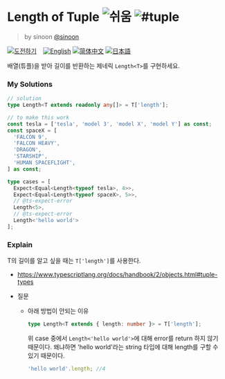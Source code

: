 <!--info-header-start--><h1>Length of Tuple <img src="https://img.shields.io/badge/-%EC%89%AC%EC%9B%80-7aad0c" alt="쉬움"/> <img src="https://img.shields.io/badge/-%23tuple-999" alt="#tuple"/></h1><blockquote><p>by sinoon <a href="https://github.com/sinoon" target="_blank">@sinoon</a></p></blockquote><p><a href="https://tsch.js.org/18/play/ko" target="_blank"><img src="https://img.shields.io/badge/-%EB%8F%84%EC%A0%84%ED%95%98%EA%B8%B0-3178c6?logo=typescript&logoColor=white" alt="도전하기"/></a> &nbsp;&nbsp;&nbsp;<a href="./README.md" target="_blank"><img src="https://img.shields.io/badge/-English-gray" alt="English"/></a>  <a href="./README.zh-CN.md" target="_blank"><img src="https://img.shields.io/badge/-%E7%AE%80%E4%BD%93%E4%B8%AD%E6%96%87-gray" alt="简体中文"/></a>  <a href="./README.ja.md" target="_blank"><img src="https://img.shields.io/badge/-%E6%97%A5%E6%9C%AC%E8%AA%9E-gray" alt="日本語"/></a> </p><!--info-header-end-->

배열(튜플)을 받아 길이를 반환하는 제네릭 `Length<T>`를 구현하세요.

### My Solutions

```ts
// solution
type Length<T extends readonly any[]> = T['length'];
```

```ts
// to make this work
const tesla = ['tesla', 'model 3', 'model X', 'model Y'] as const;
const spaceX = [
  'FALCON 9',
  'FALCON HEAVY',
  'DRAGON',
  'STARSHIP',
  'HUMAN SPACEFLIGHT',
] as const;

type cases = [
  Expect<Equal<Length<typeof tesla>, 4>>,
  Expect<Equal<Length<typeof spaceX>, 5>>,
  // @ts-expect-error
  Length<5>,
  // @ts-expect-error
  Length<'hello world'>
];
```

### Explain

T의 길이를 알고 싶을 때는 `T['length']`를 사용한다.

- https://www.typescriptlang.org/docs/handbook/2/objects.html#tuple-types

- 질문

  - 아래 방법이 안되는 이유

    ```ts
    type Length<T extends { length: number }> = T['length'];
    ```

    위 case 중에서 `Length<'hello world'>`에 대해 error를 return 하지 않기 때문이다.
    왜냐하면 'hello world'라는 string 타입에 대해 length를 구할 수 있기 때문이다.

    ```ts
    'hello world'.length; //4
    ```
